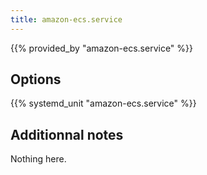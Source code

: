 ```yaml
---
title: amazon-ecs.service
---
```


{{% provided_by "amazon-ecs.service" %}}

## Options

{{% systemd_unit "amazon-ecs.service" %}}

## Additionnal notes

Nothing here.